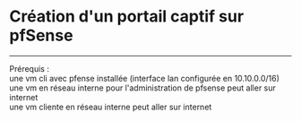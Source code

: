 # Création d'un portail captif sur pfSense   

____

Prérequis :  
une vm cli avec pfense installée (interface lan configurée en 10.10.0.0/16)   
une vm en réseau interne pour l'administration de pfsense peut aller sur internet    
une vm cliente en réseau interne peut aller sur internet  

